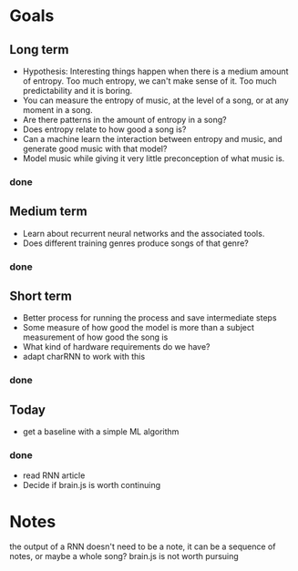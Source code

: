 # Goals

## Long term
* Hypothesis: Interesting things happen when there is a medium amount of entropy. Too much entropy, we can't make sense of it. Too much predictability and it is boring.
* You can measure the entropy of music, at the level of a song, or at any moment in a song.
* Are there patterns in the amount of entropy in a song?
* Does entropy relate to how good a song is?
* Can a machine learn the interaction between entropy and music, and generate good music with that model?
* Model music while giving it very little preconception of what music is.

### done

## Medium term
* Learn about recurrent neural networks and the associated tools.
* Does different training genres produce songs of that genre?

### done

## Short term
* Better process for running the process and save intermediate steps
* Some measure of how good the model is more than a subject measurement of how good the song is
* What kind of hardware requirements do we have?
* adapt charRNN to work with this

### done

## Today
* get a baseline with a simple ML algorithm

### done
* read RNN article
* Decide if brain.js is worth continuing

# Notes

the output of a RNN doesn't need to be a note, it can be a sequence of notes, or maybe a whole song?
brain.js is not worth pursuing

